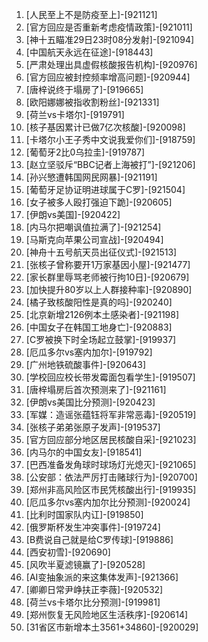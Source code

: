 
1. [人民至上不是防疫至上]-[921121]
1. [官方回应是否重新考虑疫情政策]-[921011]
1. [神十五瞄准29日23时08分发射]-[921094]
1. [中国航天永远在征途]-[918443]
1. [严肃处理出具虚假核酸报告机构]-[920976]
1. [官方回应被封控频率增高问题]-[920944]
1. [唐梓说终于塌房了]-[919665]
1. [欧阳娜娜被指收割粉丝]-[921331]
1. [荷兰vs卡塔尔]-[919791]
1. [核子基因累计已做7亿次核酸]-[920098]
1. [卡塔尔小王子秀中文说我爱你们]-[918759]
1. [葡萄牙2比0乌拉圭]-[919787]
1. [赵立坚驳斥“BBC记者上海被打”]-[921206]
1. [孙兴慜遭韩国网民网暴]-[921191]
1. [葡萄牙足协证明进球属于C罗]-[921504]
1. [女子被多人殴打强迫下跪]-[920605]
1. [伊朗vs美国]-[920422]
1. [内马尔把嘲讽值拉满了]-[921254]
1. [马斯克向苹果公司宣战]-[920494]
1. [神舟十五号航天员出征仪式]-[921513]
1. [张核子曾称要开1万家基因小屋]-[921477]
1. [家长群里辱骂老师被行拘10日]-[920679]
1. [加快提升80岁以上人群接种率]-[920890]
1. [橘子致核酸阳性是真的吗]-[920240]
1. [北京新增2126例本土感染者]-[921198]
1. [中国女子在韩国工地身亡]-[920883]
1. [C罗被换下时全场起立鼓掌]-[919937]
1. [厄瓜多尔vs塞内加尔]-[919792]
1. [广州地铁硫酸事件]-[920643]
1. [学校回应校长带发霉面包看学生]-[919507]
1. [唐梓塌房后首次预测来了]-[921161]
1. [伊朗vs美国比分预测]-[920423]
1. [军媒：造谣张蕴钰将军非常恶毒]-[920519]
1. [张核子弟弟张原子发声]-[919537]
1. [官方回应部分地区居民核酸自采]-[921023]
1. [内马尔的中国女友]-[918541]
1. [巴西准备发角球时球场灯光熄灭]-[921065]
1. [公安部：依法严厉打击赌球行为]-[920700]
1. [郑州非高风险区市民凭核酸出行]-[919935]
1. [厄瓜多尔vs塞内加尔比分预测]-[920024]
1. [比利时国家队内讧]-[919850]
1. [俄罗斯杯发生冲突事件]-[919724]
1. [B费说自己就是给C罗传球]-[919886]
1. [西安初雪]-[920690]
1. [风吹半夏滤镜赢了]-[920528]
1. [AI变抽象派的来这集体发声]-[921366]
1. [卿卿日常尹峥扶正李薇]-[920532]
1. [荷兰vs卡塔尔比分预测]-[919981]
1. [郑州恢复无风险地区生活秩序]-[920614]
1. [31省区市新增本土3561+34860]-[920029]